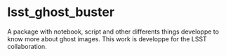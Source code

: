 # lsst_ghost_buster
A package with notebook, script and other differents things developpe to know more about ghost images. This work is developpe for the LSST collaboration.
